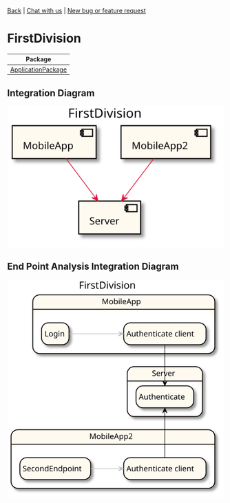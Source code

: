 

 [Back](../README.md)  | [Chat with us]() | [New bug or feature request]()
# FirstDivision

| Package |
----|
[ApplicationPackage](ApplicationPackage/README.md)|

## Integration Diagram
<img src="integration.svg">

## End Point Analysis Integration Diagram
<img src="integrationepa.svg">

